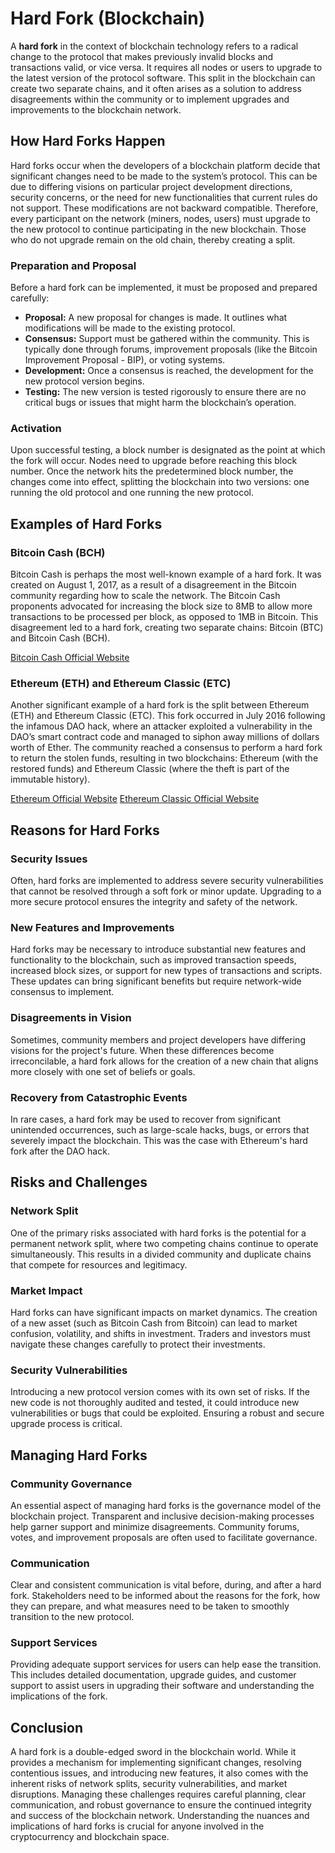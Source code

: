 # Hard Fork (Blockchain)

A **hard fork** in the context of blockchain technology refers to a radical change to the protocol that makes previously invalid blocks and transactions valid, or vice versa. It requires all nodes or users to upgrade to the latest version of the protocol software. This split in the blockchain can create two separate chains, and it often arises as a solution to address disagreements within the community or to implement upgrades and improvements to the blockchain network.

## How Hard Forks Happen

Hard forks occur when the developers of a blockchain platform decide that significant changes need to be made to the system’s protocol. This can be due to differing visions on particular project development directions, security concerns, or the need for new functionalities that current rules do not support. These modifications are not backward compatible. Therefore, every participant on the network (miners, nodes, users) must upgrade to the new protocol to continue participating in the new blockchain. Those who do not upgrade remain on the old chain, thereby creating a split.

### Preparation and Proposal

Before a hard fork can be implemented, it must be proposed and prepared carefully:

- **Proposal:** A new proposal for changes is made. It outlines what modifications will be made to the existing protocol.
- **Consensus:** Support must be gathered within the community. This is typically done through forums, improvement proposals (like the Bitcoin Improvement Proposal - BIP), or voting systems.
- **Development:** Once a consensus is reached, the development for the new protocol version begins.
- **Testing:** The new version is tested rigorously to ensure there are no critical bugs or issues that might harm the blockchain’s operation.

### Activation

Upon successful testing, a block number is designated as the point at which the fork will occur. Nodes need to upgrade before reaching this block number. Once the network hits the predetermined block number, the changes come into effect, splitting the blockchain into two versions: one running the old protocol and one running the new protocol.

## Examples of Hard Forks

### Bitcoin Cash (BCH)

Bitcoin Cash is perhaps the most well-known example of a hard fork. It was created on August 1, 2017, as a result of a disagreement in the Bitcoin community regarding how to scale the network. The Bitcoin Cash proponents advocated for increasing the block size to 8MB to allow more transactions to be processed per block, as opposed to 1MB in Bitcoin. This disagreement led to a hard fork, creating two separate chains: Bitcoin (BTC) and Bitcoin Cash (BCH).

[Bitcoin Cash Official Website](https://www.bitcoincash.org/)

### Ethereum (ETH) and Ethereum Classic (ETC)

Another significant example of a hard fork is the split between Ethereum (ETH) and Ethereum Classic (ETC). This fork occurred in July 2016 following the infamous DAO hack, where an attacker exploited a vulnerability in the DAO’s smart contract code and managed to siphon away millions of dollars worth of Ether. The community reached a consensus to perform a hard fork to return the stolen funds, resulting in two blockchains: Ethereum (with the restored funds) and Ethereum Classic (where the theft is part of the immutable history).

[Ethereum Official Website](https://ethereum.org/)
[Ethereum Classic Official Website](https://ethereumclassic.org/)

## Reasons for Hard Forks

### Security Issues

Often, hard forks are implemented to address severe security vulnerabilities that cannot be resolved through a soft fork or minor update. Upgrading to a more secure protocol ensures the integrity and safety of the network.

### New Features and Improvements

Hard forks may be necessary to introduce substantial new features and functionality to the blockchain, such as improved transaction speeds, increased block sizes, or support for new types of transactions and scripts. These updates can bring significant benefits but require network-wide consensus to implement.

### Disagreements in Vision

Sometimes, community members and project developers have differing visions for the project's future. When these differences become irreconcilable, a hard fork allows for the creation of a new chain that aligns more closely with one set of beliefs or goals.

### Recovery from Catastrophic Events

In rare cases, a hard fork may be used to recover from significant unintended occurrences, such as large-scale hacks, bugs, or errors that severely impact the blockchain. This was the case with Ethereum's hard fork after the DAO hack.

## Risks and Challenges

### Network Split

One of the primary risks associated with hard forks is the potential for a permanent network split, where two competing chains continue to operate simultaneously. This results in a divided community and duplicate chains that compete for resources and legitimacy.

### Market Impact

Hard forks can have significant impacts on market dynamics. The creation of a new asset (such as Bitcoin Cash from Bitcoin) can lead to market confusion, volatility, and shifts in investment. Traders and investors must navigate these changes carefully to protect their investments.

### Security Vulnerabilities

Introducing a new protocol version comes with its own set of risks. If the new code is not thoroughly audited and tested, it could introduce new vulnerabilities or bugs that could be exploited. Ensuring a robust and secure upgrade process is critical.

## Managing Hard Forks

### Community Governance

An essential aspect of managing hard forks is the governance model of the blockchain project. Transparent and inclusive decision-making processes help garner support and minimize disagreements. Community forums, votes, and improvement proposals are often used to facilitate governance.

### Communication

Clear and consistent communication is vital before, during, and after a hard fork. Stakeholders need to be informed about the reasons for the fork, how they can prepare, and what measures need to be taken to smoothly transition to the new protocol.

### Support Services

Providing adequate support services for users can help ease the transition. This includes detailed documentation, upgrade guides, and customer support to assist users in upgrading their software and understanding the implications of the fork.

## Conclusion

A hard fork is a double-edged sword in the blockchain world. While it provides a mechanism for implementing significant changes, resolving contentious issues, and introducing new features, it also comes with the inherent risks of network splits, security vulnerabilities, and market disruptions. Managing these challenges requires careful planning, clear communication, and robust governance to ensure the continued integrity and success of the blockchain network. Understanding the nuances and implications of hard forks is crucial for anyone involved in the cryptocurrency and blockchain space.